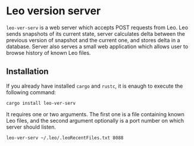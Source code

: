 # Leo version server

`leo-ver-serv` is a web server which accepts POST requests from Leo. Leo sends snapshots
of its current state, server calculates delta between the previous version of snapshot and
the current one, and stores delta in a database. Server also serves a small web application
which allows user to browse history of known Leo files.

## Installation

If you already have installed `cargo` and `rustc`, it is enaugh to execute the following
command:

```
cargo install leo-ver-serv
```

It requires one or two arguments. The first one is a file containing known Leo files, and
the second argument optionally is a port number on which server should listen.

```
leo-ver-serv ~/.leo/.leoRecentFiles.txt 8088
```
